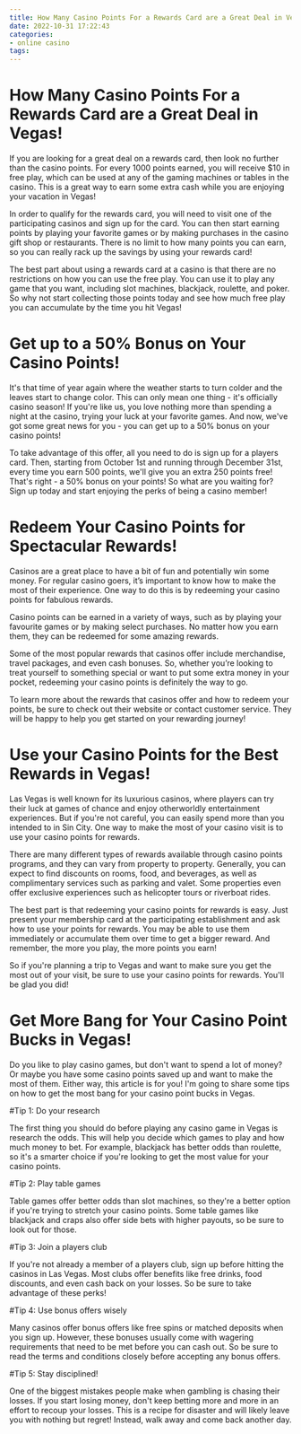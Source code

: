 ```yaml
---
title: How Many Casino Points For a Rewards Card are a Great Deal in Vegas!
date: 2022-10-31 17:22:43
categories:
- online casino
tags:
---
```



#  How Many Casino Points For a Rewards Card are a Great Deal in Vegas!

If you are looking for a great deal on a rewards card, then look no further than the casino points. For every 1000 points earned, you will receive $10 in free play, which can be used at any of the gaming machines or tables in the casino. This is a great way to earn some extra cash while you are enjoying your vacation in Vegas!

In order to qualify for the rewards card, you will need to visit one of the participating casinos and sign up for the card. You can then start earning points by playing your favorite games or by making purchases in the casino gift shop or restaurants. There is no limit to how many points you can earn, so you can really rack up the savings by using your rewards card!

The best part about using a rewards card at a casino is that there are no restrictions on how you can use the free play. You can use it to play any game that you want, including slot machines, blackjack, roulette, and poker. So why not start collecting those points today and see how much free play you can accumulate by the time you hit Vegas!

#  Get up to a 50% Bonus on Your Casino Points!

It's that time of year again where the weather starts to turn colder and the leaves start to change color. This can only mean one thing - it's officially casino season! If you're like us, you love nothing more than spending a night at the casino, trying your luck at your favorite games. And now, we've got some great news for you - you can get up to a 50% bonus on your casino points!

To take advantage of this offer, all you need to do is sign up for a players card. Then, starting from October 1st and running through December 31st, every time you earn 500 points, we'll give you an extra 250 points free! That's right - a 50% bonus on your points! So what are you waiting for? Sign up today and start enjoying the perks of being a casino member!

#  Redeem Your Casino Points for Spectacular Rewards!

Casinos are a great place to have a bit of fun and potentially win some money. For regular casino goers, it’s important to know how to make the most of their experience. One way to do this is by redeeming your casino points for fabulous rewards.

Casino points can be earned in a variety of ways, such as by playing your favourite games or by making select purchases. No matter how you earn them, they can be redeemed for some amazing rewards.

Some of the most popular rewards that casinos offer include merchandise, travel packages, and even cash bonuses. So, whether you’re looking to treat yourself to something special or want to put some extra money in your pocket, redeeming your casino points is definitely the way to go.

To learn more about the rewards that casinos offer and how to redeem your points, be sure to check out their website or contact customer service. They will be happy to help you get started on your rewarding journey!

#  Use your Casino Points for the Best Rewards in Vegas!

Las Vegas is well known for its luxurious casinos, where players can try their luck at games of chance and enjoy otherworldly entertainment experiences. But if you're not careful, you can easily spend more than you intended to in Sin City. One way to make the most of your casino visit is to use your casino points for rewards.

There are many different types of rewards available through casino points programs, and they can vary from property to property. Generally, you can expect to find discounts on rooms, food, and beverages, as well as complimentary services such as parking and valet. Some properties even offer exclusive experiences such as helicopter tours or riverboat rides.

The best part is that redeeming your casino points for rewards is easy. Just present your membership card at the participating establishment and ask how to use your points for rewards. You may be able to use them immediately or accumulate them over time to get a bigger reward. And remember, the more you play, the more points you earn!

So if you're planning a trip to Vegas and want to make sure you get the most out of your visit, be sure to use your casino points for rewards. You'll be glad you did!

#  Get More Bang for Your Casino Point Bucks in Vegas!

Do you like to play casino games, but don't want to spend a lot of money? Or maybe you have some casino points saved up and want to make the most of them. Either way, this article is for you! I'm going to share some tips on how to get the most bang for your casino point bucks in Vegas.

#Tip 1: Do your research

The first thing you should do before playing any casino game in Vegas is research the odds. This will help you decide which games to play and how much money to bet. For example, blackjack has better odds than roulette, so it's a smarter choice if you're looking to get the most value for your casino points.

#Tip 2: Play table games

Table games offer better odds than slot machines, so they're a better option if you're trying to stretch your casino points. Some table games like blackjack and craps also offer side bets with higher payouts, so be sure to look out for those.

#Tip 3: Join a players club

If you're not already a member of a players club, sign up before hitting the casinos in Las Vegas. Most clubs offer benefits like free drinks, food discounts, and even cash back on your losses. So be sure to take advantage of these perks!

#Tip 4: Use bonus offers wisely

Many casinos offer bonus offers like free spins or matched deposits when you sign up. However, these bonuses usually come with wagering requirements that need to be met before you can cash out. So be sure to read the terms and conditions closely before accepting any bonus offers.

#Tip 5: Stay disciplined!

One of the biggest mistakes people make when gambling is chasing their losses. If you start losing money, don't keep betting more and more in an effort to recoup your losses. This is a recipe for disaster and will likely leave you with nothing but regret! Instead, walk away and come back another day.